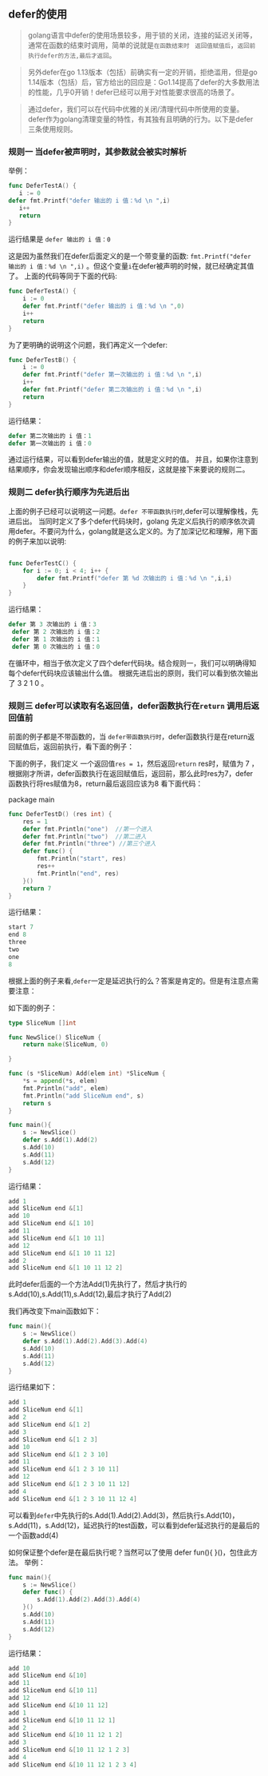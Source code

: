 ## defer的使用

> golang语言中defer的使用场景较多，用于锁的关闭，连接的延迟关闭等，通常在函数的结束时调用，简单的说就是`在函数结束时 ` `返回值赋值后`，`返回前执行defer的方法,最后才返回`。

> 另外defer在go 1.13版本（包括）前确实有一定的开销，拒绝滥用，但是go 1.14版本（包括）后，官方给出的回应是：Go1.14提高了defer的大多数用法的性能，几乎0开销！defer已经可以用于对性能要求很高的场景了。

> 通过defer，我们可以在代码中优雅的关闭/清理代码中所使用的变量。defer作为golang清理变量的特性，有其独有且明确的行为。以下是defer三条使用规则。


### 规则一 当defer被声明时，其参数就会被实时解析
 
举例：
 
 ```go
 func DeferTestA() {
 	i := 0
 defer fmt.Printf("defer 输出的 i 值：%d \n ",i)
 	i++
 	return
 }
```
运行结果是 `defer 输出的 i 值：0 `

这是因为虽然我们在defer后面定义的是一个带变量的函数: `fmt.Printf("defer 输出的 i 值：%d \n ",i)` 。但这个变量`i`在defer被声明的时候，就已经确定其值了。 上面的代码等同于下面的代码:

```go
func DeferTestA() {
	i := 0
	defer fmt.Printf("defer 输出的 i 值：%d \n ",0)
	i++
	return
}
```

为了更明确的说明这个问题，我们再定义一个defer:

```go
func DeferTestB() {
	i := 0
	defer fmt.Printf("defer 第一次输出的 i 值：%d \n ",i)
	i++
	defer fmt.Printf("defer 第二次输出的 i 值：%d \n ",i)
	return
}
```

运行结果：
```go 
defer 第二次输出的 i 值：1 
defer 第一次输出的 i 值：0 
```

通过运行结果，可以看到defer输出的值，就是定义时的值。
并且，如果你注意到结果顺序，你会发现输出顺序和defer顺序相反，这就是接下来要说的规则二。

### 规则二 defer执行顺序为先进后出

上面的例子已经可以说明这一问题。`defer 不带函数执行时`,defer可以理解像栈，先进后出。
当同时定义了多个defer代码块时，golang 先定义后执行的顺序依次调用defer。不要问为什么，golang就是这么定义的。为了加深记忆和理解，用下面的例子来加以说明:

```go

func DeferTestC() {
	for i := 0; i < 4; i++ {
		defer fmt.Printf("defer 第 %d 次输出的 i 值：%d \n ",i,i)
	}
}
```

运行结果：
```go
defer 第 3 次输出的 i 值：3 
 defer 第 2 次输出的 i 值：2 
 defer 第 1 次输出的 i 值：1 
 defer 第 0 次输出的 i 值：0 

```

在循环中，相当于依次定义了四个defer代码块。结合规则一，我们可以明确得知每个defer代码块应该输出什么值。 根据先进后出的原则，我们可以看到依次输出了 3 2 1 0 。


### 规则三 defer可以读取有名返回值，defer函数执行在`return` 调用后返回值前

前面的例子都是不带函数的，当 `defer带函数执行时`，defer函数执行是在return返回赋值后，返回前执行，看下面的例子：

下面的例子，我们定义 一个返回值`res = 1`，然后返回`return` res时，赋值为 7 ，根据刚才所讲，defer函数执行在返回赋值后，返回前，那么此时res为7，defer 函数执行将res赋值为8，return最后返回应该为8
看下面代码：

package main
```go
func DeferTestD() (res int) {
	res = 1
	defer fmt.Println("one")  //第一个进入
	defer fmt.Println("two")  //第二进入
	defer fmt.Println("three") //第三个进入
	defer func() {
		fmt.Println("start", res)
		res++
		fmt.Println("end", res)
	}()
	return 7
}
```

运行结果：
```go
start 7
end 8
three
two
one
8
```

根据上面的例子来看,`defer`一定是延迟执行的么？答案是肯定的。但是有注意点需要注意：

如下面的例子：

```go
type SliceNum []int

func NewSlice() SliceNum {
	return make(SliceNum, 0)

}

func (s *SliceNum) Add(elem int) *SliceNum {
	*s = append(*s, elem)
	fmt.Println("add", elem)
	fmt.Println("add SliceNum end", s)
	return s
}

func main(){
	s := NewSlice()
	defer s.Add(1).Add(2)
	s.Add(10)
	s.Add(11)
	s.Add(12)
}
```
运行结果：
```go
add 1
add SliceNum end &[1]
add 10
add SliceNum end &[1 10]
add 11
add SliceNum end &[1 10 11]
add 12
add SliceNum end &[1 10 11 12]
add 2
add SliceNum end &[1 10 11 12 2]
```

此时defer后面的一个方法Add(1)先执行了，然后才执行的s.Add(10),s.Add(11),s.Add(12),最后才执行了Add(2)

我们再改变下main函数如下：

```go
func main(){
	s := NewSlice()
	defer s.Add(1).Add(2).Add(3).Add(4)
	s.Add(10)
	s.Add(11)
	s.Add(12)
}
```
运行结果如下：
```go
add 1
add SliceNum end &[1]
add 2
add SliceNum end &[1 2]
add 3
add SliceNum end &[1 2 3]
add 10
add SliceNum end &[1 2 3 10]
add 11
add SliceNum end &[1 2 3 10 11]
add 12
add SliceNum end &[1 2 3 10 11 12]
add 4
add SliceNum end &[1 2 3 10 11 12 4]
```

可以看到`defer`中先执行的s.Add(1).Add(2).Add(3)，然后执行s.Add(10)， s.Add(11)，s.Add(12)，延迟执行的test函数，可以看到defer延迟执行的是最后的一个函数add(4)

如何保证整个defer是在最后执行呢？当然可以了使用 defer fun(){
}()，包住此方法。
举例：
```go
func main(){
	s := NewSlice()
	defer func() {
		s.Add(1).Add(2).Add(3).Add(4)
	}()
	s.Add(10)
	s.Add(11)
	s.Add(12)
}
```
运行结果：
```go
add 10
add SliceNum end &[10]
add 11
add SliceNum end &[10 11]
add 12
add SliceNum end &[10 11 12]
add 1
add SliceNum end &[10 11 12 1]
add 2
add SliceNum end &[10 11 12 1 2]
add 3
add SliceNum end &[10 11 12 1 2 3]
add 4
add SliceNum end &[10 11 12 1 2 3 4]
```
